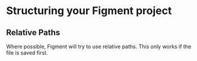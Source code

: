 # Structuring your Figment project

## Relative Paths

Where possible, Figment will try to use relative paths. This only works if the file is saved first.
